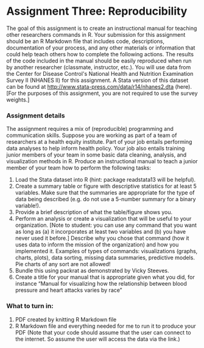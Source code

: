 # Assignment Three: Reproducibility
The goal of this assignment is to create an instructional manual for teaching other researchers commands in R. Your submission for this assignment should be an R Markdown file that includes code, descriptions, documentation of your process, and any other materials or information that could help teach others how to complete the following actions. The results of the code included in the manual should be easily reproduced when run by another researcher (classmate, instructor, etc.). You will use data from the Center for Disease Control's National Health and Nutrition Examination Survey II (NHANES II) for this assignment. A Stata version of this dataset can be found at http://www.stata-press.com/data/r14/nhanes2.dta (here). [For the purposes of this assignment, you are not required to use the survey weights.]

### Assignment details
The assignment requires a mix of (reproducible) programming and communication skills. Suppose you are working as part of a team of researchers at a health equity institute. Part of your job entails performing data analyses to help inform health policy. Your job also entails training junior members of your team in some basic data cleaning, analysis, and visualization methods in R. Produce an instructional manual to teach a junior member of your team how to perform the following tasks:   

1. Load the Stata dataset into R (hint: package readstata13 will be helpful).  
2. Create a summary table or figure with descriptive statistics for at least 5 variables. Make sure that the summaries are appropriate for the type of data being described (e.g. do not use a 5-number summary for a binary variable!).  
3. Provide a brief description of what the table/figure shows you.  
4. Perform an analysis or create a visualization that will be useful to your organization. [Note to student: you can use any command that you want as long as (a) it incorporates at least two variables and (b) you have never used it before.] Describe why you chose that command (how it
uses data to inform the mission of the organization) and how you implemented it. Examples of types of commands: visualizations (graphs, charts, plots), data sorting, missing data summaries, predictive models. Pie charts of any sort are not allowed!  
5. Bundle this using packrat as demonstrated by Vicky Steeves.  
6. Create a title for your manual that is appropriate given what you did, for instance “Manual for visualizing how the relationship between blood pressure and heart attacks varies by race”

### What to turn in:  
1. PDF created by knitting R Markdown file  
2. R Markdown file and everything needed for me to run it to produce your PDF (Note that your
code should assume that the user can connect to the internet. So assume the user will access the
data via the link.)

<br>